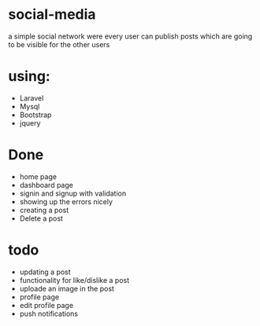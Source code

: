 # social-media
a simple social network were every user can publish posts which are going to be visible for the other users

# using:

- Laravel
- Mysql
- Bootstrap
- jquery

# Done

- home page
- dashboard page
- signin and signup with validation 
- showing up the errors nicely
- creating a post
- Delete a post

# todo

- updating a post
- functionality for like/dislike a post
- uploade an image in the post
- profile page
- edit profile page
- push notifications
